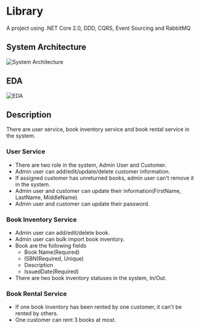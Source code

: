 #  Library
A project using .NET Core 2.0, DDD, CQRS, Event Sourcing and RabbitMQ

## System Architecture
![System Architecture](https://github.com/lamondlu/BookLibrary/blob/master/Documents/Architecture/20171107104353.png)

## EDA 
![EDA](https://github.com/lamondlu/BookLibrary/blob/master/Documents/Architecture/20171108152513.png)

## Description
There are user service, book inventory service and book rental service in the system.

### User Service
* There are two role in the system, Admin User and Customer.
* Admin user can add/edit/update/delete customer information.
* If assigned customer has unreturned books, admin user can't remove it in the system.
* Admin user and customer can update their information(FirstName, LastName, MiddleName).
* Admin user and customer can update their password.

### Book Inventory Service
* Admin user can add/edit/delete book.
* Admin user can bulk import book inventory.
* Book are the following fields
    *    Book Name(Required)
	*    ISBN(Required, Unique)
	*    Description
	*    IssuedDate(Required)
* There are two book inventory statuses in the system, In/Out.
  
### Book Rental Service
* If one book inventory has been rented by one customer, it can't be rented by others.
* One customer can rent 3 books at most.



